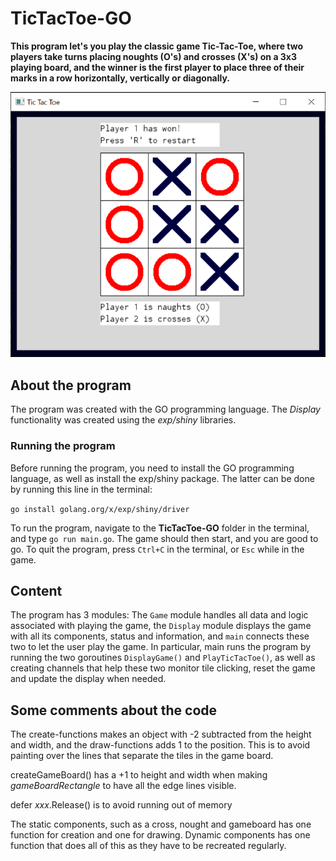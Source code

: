 # TicTacToe-GO

**This program let's you play the classic game Tic-Tac-Toe, where two players take turns placing noughts (O's) and crosses (X's) on a 3x3 playing board, and the winner is the first player to place three of their marks in a row horizontally, vertically or diagonally.**

![Screenshot](Images/TicTacToe.PNG)

## About the program
The program was created with the GO programming language. The *Display* functionality was created using the *exp/shiny* libraries.

### Running the program
Before running the program, you need to install the GO programming language, as well as install the exp/shiny package. The latter can be done by running this line in the terminal:

`go install golang.org/x/exp/shiny/driver`

To run the program, navigate to the **TicTacToe-GO** folder in the terminal, and type `go run main.go`. The game should then start, and you are good to go. To quit the program, press `Ctrl+C` in the terminal, or `Esc` while in the game. 

## Content
The program has 3 modules: The `Game` module handles all data and logic associated with playing the game, the `Display` module displays the game with all its components, status and information, and `main` connects these two to let the user play the game. In particular, main runs the program by running the two goroutines `DisplayGame()` and `PlayTicTacToe()`, as well as creating channels that help these two monitor tile clicking, reset the game and update the display when needed.

## Some comments about the code
The create-functions makes an object with -2 subtracted from the height and width, and the draw-functions adds 1 to the position. This is to avoid painting over the lines that separate the tiles in the game board.

createGameBoard() has a +1 to height and width when making *gameBoardRectangle* to have all the edge lines visible.

defer *xxx*.Release() is to avoid running out of memory

The static components, such as a cross, nought and gameboard has one function for creation and one for drawing. Dynamic components has one function that does all of this as they have to be recreated regularly.